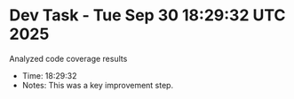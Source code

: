 # Dev Task - Tue Sep 30 18:29:32 UTC 2025
Analyzed code coverage results
- Time: 18:29:32
- Notes: This was a key improvement step.
